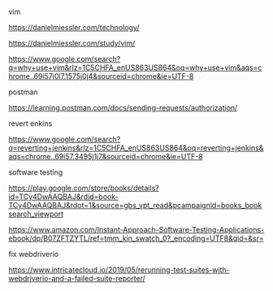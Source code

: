 

vim

https://danielmiessler.com/technology/

https://danielmiessler.com/study/vim/

https://www.google.com/search?q=why+use+vim&rlz=1C5CHFA_enUS863US864&oq=why+use+vim&aqs=chrome..69i57j0l7.1575j0j4&sourceid=chrome&ie=UTF-8

postman

https://learning.postman.com/docs/sending-requests/authorization/

revert enkins

https://www.google.com/search?q=reverting+jenkins&rlz=1C5CHFA_enUS863US864&oq=reverting+jenkins&aqs=chrome..69i57.3495j1j7&sourceid=chrome&ie=UTF-8

software testing

https://play.google.com/store/books/details?id=TCy4DwAAQBAJ&rdid=book-TCy4DwAAQBAJ&rdot=1&source=gbs_vpt_read&pcampaignid=books_booksearch_viewport

https://www.amazon.com/Instant-Approach-Software-Testing-Applications-ebook/dp/B07ZFTZYTL/ref=tmm_kin_swatch_0?_encoding=UTF8&qid=&sr=

fix webdriverio

https://www.intricatecloud.io/2019/05/rerunning-test-suites-with-webdriverio-and-a-failed-suite-reporter/

